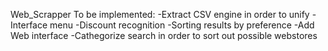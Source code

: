 Web_Scrapper
To be implemented:
    -Extract CSV engine in order to unify
    -Interface menu
    -Discount recognition
    -Sorting results by preference
    -Add Web interface
    -Cathegorize search in order to sort out possible webstores